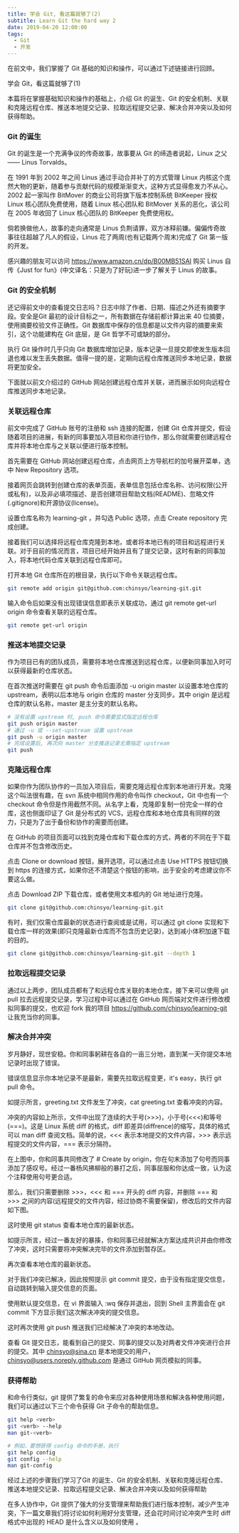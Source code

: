 ```yaml
---
title: 学会 Git, 看这篇就够了(2)
subtitle: Learn Git the hard way 2
date: 2019-04-20 12:00:00
tags:
  - Git
  - 开发
---
```


在前文中，我们掌握了 Git 基础的知识和操作，可以通过下述链接进行回顾。

学会 Git，看这篇就够了(1)

本篇将在掌握基础知识和操作的基础上，介绍 Git 的诞生、Git 的安全机制、关联和克隆远程仓库、推送本地提交记录、拉取远程提交记录、解决合并冲突以及如何获得帮助。

### Git 的诞生

Git 的诞生是一个充满争议的传奇故事，故事要从 Git 的缔造者说起，Linux 之父 —— Linus Torvalds。


在 1991 年到 2002 年之间 Linus 通过手动合并补丁的方式管理 Linux 内核这个庞然大物的更新，随着参与贡献代码的规模渐渐变大，这种方式显得愈发力不从心。2002 起一家叫作 BitMover 的商业公司将旗下版本控制系统 BitKeeper 授权 Linux 核心团队免费使用，随着 Linux 核心团队和 BitMover 关系的恶化，该公司在 2005 年收回了 Linux 核心团队的 BitKeeper 免费使用权。

倘若换做他人，故事的走向通常是 Linus 负荆请罪，双方冰释前嫌。偏偏传奇故事往往超越了凡人的假设，Linus 花了两周(也有记载两个周末)完成了 Git 第一版的开发。

感兴趣的朋友可以访问 https://www.amazon.cn/dp/B00MB51SAI 购买 Linus 自传《Just for fun》(中文译名：只是为了好玩)进一步了解关于 Linus 的故事。

### Git 的安全机制

还记得前文中的查看提交日志吗？日志中除了作者、日期、描述之外还有摘要字段。安全是Git 最初的设计目标之一，所有数据在存储前都计算出来 40 位摘要，使用摘要校验文件正确性。Git 数据库中保存的信息都是以文件内容的摘要来索引，这个功能建构在 Git 底层，是 Git 哲学不可或缺的部分。

执行 Git 操作时几乎只向 Git 数据库增加记录，版本记录一旦提交即使发生版本回退也难以发生丢失数据。值得一提的是，定期向远程仓库推送同步本地记录，数据将更加安全。

下面就以前文介绍过的 GitHub 网站创建远程仓库并关联，进而展示如何向远程仓库推送同步本地记录。

### 关联远程仓库

前文中完成了 GitHub 账号的注册和 ssh 连接的配置，创建 Git 仓库并提交，假设随着项目的进展，有新的同事要加入项目和你进行协作，那么你就需要创建远程仓库并将本地仓库与之关联以便进行版本控制。

首先需要在 GitHub 网站创建远程仓库，点击网页上方导航栏的加号展开菜单，选中 New Repository 选项。

接着网页会跳转到创建仓库的表单页面，表单信息包括仓库名称、访问权限(公开或私有)，以及非必填项描述、是否创建项目帮助文档(README)、忽略文件(.gitignore)和开源协议(license)。

设置仓库名称为 learning-git ，并勾选 Public 选项，点击 Create repository 完成创建。

接着我们可以选择将远程仓库克隆到本地，或者将本地已有的项目和远程进行关联。对于目前的情况而言，项目已经开始并且有了提交记录，这时有新的同事加入，将本地代码仓库关联到远程仓库即可。

打开本地 Git 仓库所在的根目录，执行以下命令关联远程仓库。

```bash
git remote add origin git@github.com:chinsyo/learning-git.git
```

输入命令后如果没有出现错误信息即表示关联成功，通过 git remote get-url origin 命令查看关联的远程仓库。

```bash
git remote get-url origin
```

### 推送本地提交记录

作为项目已有的团队成员，需要将本地仓库推送到远程仓库，以便新同事加入时可以获得最新的仓库状态。

在首次推送时需要在 git push 命令后面添加 -u origin master 以设置本地仓库的 upstream，表明以后本地与 origin 仓库的 master 分支同步。其中 origin 是远程仓库的默认名称，master 是主分支的默认名称。

```bash
# 没有设置 upstream 时, push 命令需要显式指定远程仓库
git push origin master
# 通过 -u 或 --set-upstream 设置 upstream
git push -u origin master
# 完成设置后, 再次向 master 分支推送记录无需指定 upstream
git push
```

### 克隆远程仓库

如果你作为团队协作的一员加入项目后，需要克隆远程仓库到本地进行开发。克隆这个叫法很有趣，在 svn 系统中相同作用的命令叫作 checkout，Git 中也有一个 checkout 命令但是作用截然不同。从名字上看，克隆即复制一份完全一样的仓库，这也侧面印证了 Git 是分布式的 VCS，远程仓库和本地仓库具有同样的效力，只是为了出于备份和协作的需要而创建。

在 GitHub 的项目页面可以找到克隆仓库和下载仓库的方式，两者的不同在于下载仓库并不包含修改历史。

点击 Clone or download 按钮，展开选项，可以通过点击 Use HTTPS 按钮切换到 https 的连接方式，如果你还不清楚这个按钮的影响，出于安全的考虑建议你不要这么做。

点击 Download ZIP 下载仓库，或者使用文本框内的 Git 地址进行克隆。

```bash
git clone git@github.com:chinsyo/learning-git.git
```

有时，我们仅需仓库最新的状态进行查阅或是试用，可以通过 git clone 实现和下载仓库一样的效果(即只克隆最新仓库而不包含历史记录)，达到减小体积加速下载的目的。

```bash
git clone git@github.com:chinsyo/learning-git.git --depth 1
```
### 拉取远程提交记录

通过以上两步，团队成员都有了和远程仓库关联的本地仓库，接下来可以使用 git pull 拉去远程提交记录，学习过程中可以通过在 GitHub 网页端对文件进行修改模拟同事的提交，也欢迎 fork 我的项目 https://github.com/chinsyo/learning-git 让我充当你的同事。

### 解决合并冲突

岁月静好，现世安稳。你和同事躬耕在各自的一亩三分地，直到某一天你提交本地记录时出现了错误。

错误信息显示你本地记录不是最新，需要先拉取远程变更，it's easy，执行 git pull 命令。

如提示所言，greeting.txt 文件发生了冲突，cat greeting.txt 查看冲突的内容。

冲突的内容如上所示，文件中出现了连续的大于号(>>>)，小于号(<<<)和等号(===)。这是 Linux 系统 diff 的格式，diff 即差异(diffrence)的缩写，具体的格式可以 man diff 查阅文档。简单的说，<<< 表示本地提交的文件内容，>>> 表示远程提交的文件内容，=== 表示分隔符。

在上图中，你和同事共同修改了 # Create by origin，你在句末添加了句号而同事添加了感叹号。经过一番杨风拂柳般的暴打之后，同事屈服和你达成一致，认为这个注释使用句号更合适。

那么，我们只需要删除 >>>，<<< 和 === 开头的 diff 内容，并删除 === 和 >>> 之间的内容(远程提交的文件内容，经过协商不需要保留)，修改后的文件内容如下图。

这时使用 git status 查看本地仓库的最新状态。

如提示所言，经过一番友好的暴揍，你和同事已经就解决方案达成共识并由你修改了冲突，这时只需要将冲突解决完毕的文件添加到暂存区。

再次查看本地仓库的最新状态。

对于我们冲突已解决，因此按照提示 git commit 提交，由于没有指定提交信息，自动跳转到输入提交信息的页面。

使用默认提交信息，在 vi 界面输入 :wq 保存并退出，回到 Shell 主界面会在 git commit 下方显示我们这次解决冲突的提交信息。

这时再次使用 git push 推送我们已经解决了冲突的本地改动。

查看 Git 提交日志，能看到自己的提交、同事的提交以及对两者文件冲突进行合并的提交。其中 chinsyo@sina.cn 是本地提交的用户，chinsyo@users.noreply.github.com 是通过 GitHub 网页模拟的同事。

### 获得帮助

和命令行类似，git 提供了繁复的命令来应对各种使用场景和解决各种使用问题，我们可以通过以下三个命令获得 Git 子命令的帮助信息。

```bash
git help <verb>
git <verb> --help
man git-<verb>
```

```bash
# 例如，要想获得 config 命令的手册，执行 
git help config
git config --help
man git-config
```

经过上述的步骤我们学习了Git 的诞生、Git 的安全机制、关联和克隆远程仓库、推送本地提交记录、拉取远程提交记录、解决合并冲突以及如何获得帮助

在多人协作中，Git 提供了强大的分支管理来帮助我们进行版本控制，减少产生冲突，下一篇文章我们将讨论如何利用好分支管理，还会花时间讨论冲突产生时 diff 格式中出现的 HEAD 是什么含义以及如何使用 。

